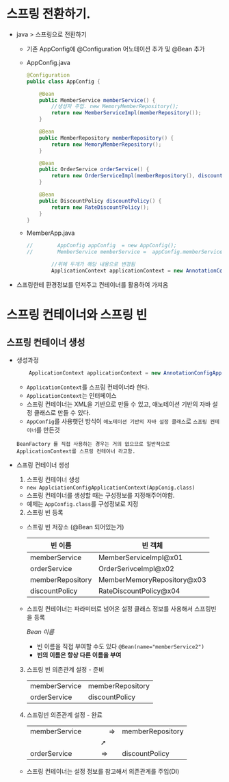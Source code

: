 # 스프링 전환하기.

- java > 스프링으로 전환하기 
    - 기존 AppConfig에 @Configuration 어노테이션 추가 및 @Bean 추가

    - AppConfig.java
        ```java
        @Configuration
        public class AppConfig {

            @Bean
            public MemberService memberService() {
                //생성자 주입. new MemoryMemberRepository();
                return new MemberServiceImpl(memberRepository());
            }

            @Bean
            public MemberRepository memberRepository() {
                return new MemoryMemberRepository();
            }

            @Bean
            public OrderService orderService() {
                return new OrderServiceImpl(memberRepository(), discountPolicy());
            }

            @Bean
            public DiscountPolicy discountPolicy() {
                return new RateDiscountPolicy();
            }
        }

        ```


    - MemberApp.java
        ```java
        //        AppConfig appConfig  = new AppConfig();
        //        MemberService memberService =  appConfig.memberService();

                //위에 두개가 해당 내용으로 변경됨
                ApplicationContext applicationContext = new AnnotationConfigApplicationContext(AppConfig.class);//스프링에서는 얘를씀
        ```

- 스프링한테 환경정보를 던져주고 컨테이너를 활용하여 가져옴

# 스프링 컨테이너와 스프링 빈
## 스프링 컨테이너 생성
- 생성과정
    ```java
        ApplicationContext applicationContext = new AnnotationConfigApplicationContext(AppConfig.class);
    ```
    - `ApplicationContext`를 스프링 컨테이너라 한다.
    - `ApplicationContext`는 인터페이스
    - 스프링 컨테이너는 XML을 기반으로 만들 수 있고, 애노테이션 기반의 자바 설정 클래스로 만들 수 있다.
    - `AppConfig`를 사용햇던 방식이 `애노테이션 기반의 자바 설정 클래스`로 `스프링 컨테이너`를 만든것

    `BeanFactory 를 직접 사용하는 경우는 거의 없으므로 일반적으로 ApplicationContext를 스프링 컨테이너 라고함.`

- 스프링 컨테이너 생성
    1. 스프링 컨테이너 생성
    - `new ApplciationConfigApplicationContext(AppConig.class)`
    - 스프링 컨테이너를 생성할 때는 구성정보를 지정해주어야함.
    - 예제는 `AppConfig.class`를 구성정보로 지정

    2. 스프링 빈 등록
    
    - 스프링 빈 저장소 (@Bean 되어있는거)
    
        |빈 이름 | 빈 객체|
        |------|-------|
        | memberService| MemberServiceImpl@x01|
        |orderService|OrderSerivceImpl@x02|
        |memberRepository|MemberMemoryRepository@x03|
        |discountPolicy|RateDiscountPolicy@x04|
    - 스프링 컨테이너는 파라미터로 넘어온 설정 클래스 정보를 사용해서 스프링빈을 등록
    
        *Bean 이름*
        - 빈 이름을 직접 부여할 수도 있다
            `@Bean(name="memberService2")`
        - <b>빈의 이름은 항상 다른 이름을 부여</b>

    3. 스프링 빈 의존관계 설정 - 준비

        |||
        |--|--|
        |memberService|memberRepository|
        |orderService |discountPolicy|

    4. 스프링빈 의존관계 설정 - 완료

        |||
        |--|--|
        |memberService　　　　=>|memberRepository|
        |&nbsp;　　　　　　　　　　➚||
        |orderService 　　　　=>|discountPolicy|
    - 스프링 컨테이너는 설정 정보를 참고해서 의존관계를 주입(DI)
    


